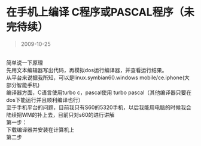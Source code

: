 # 在手机上编译 C程序或PASCAL程序（未完待续） 

> 2009-10-25

<div class="pcs-article-content_ptkaiapt4bxy_baiduscarticle" id="detailArticleContent_ptkaiapt4bxy_baiduscarticle">
 <p>
  <br/>
  简单说一下原理
  <br/>
  先用文本编辑器写出代码，再模拟dos运行编译器，并查看运行结果。
  <br/>
  从平台来说据我所知，可以是linux.symbian60.windows mobile/ce.iphone(大部分智能手机)
  <br/>
  编译器方面，C语言使用turbo c，pascal使用 turbo pascal（其他编译器只要在dos下能运行并且顺利编译也行）
  <br/>
  至于手机平台的问题，目前我只有S60的5320手机，以后我能用电脑的时候我会陆续把WM的补上去，目前只对s60的进行讲解
  <br/>
  第一步：
  <br/>
  下载编译器并安装在计算机上
  <br/>
  第二步
 </p>
</div>


